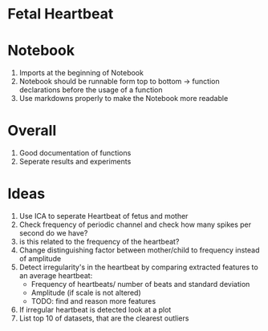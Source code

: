 # Fetal Heartbeat

# Notebook
1. Imports at the beginning of Notebook
2. Notebook should be runnable form top to bottom -> function declarations before the usage of a function
3. Use markdowns properly to make the Notebook more readable 

# Overall
1. Good documentation of functions
2. Seperate results and experiments

# Ideas
1. Use ICA to seperate Heartbeat of fetus and mother
2. Check frequency of periodic channel and check how many spikes per second do we have?
3. is this related to the frequency of the heartbeat?
4. Change distinguishing factor between mother/child to frequency instead of amplitude 
5. Detect irregularity's in the heartbeat by comparing extracted features to an average heartbeat:
   - Frequency of heartbeats/ number of beats and standard deviation
   - Amplitude (if scale is not altered)
   - TODO: find and reason more features
6. If irregular heartbeat is detected look at a plot
7. List top 10 of datasets, that are the clearest outliers


